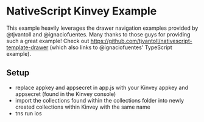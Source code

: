 # NativeScript Kinvey Example

This example heavily leverages the drawer navigation examples provided by @tjvantoll and @ignaciofuentes.  Many thanks to those guys for providing such a great example!  Check out https://github.com/tjvantoll/nativescript-template-drawer (which also links to @ignaciofuentes' TypeScript example).


## Setup

  * replace appkey and appsecret in app.js with your Kinvey appkey and appsecret (found in the Kinvey console)
  * import the collections found within the collections folder into newly created collections within Kinvey with the same name
  * tns run ios